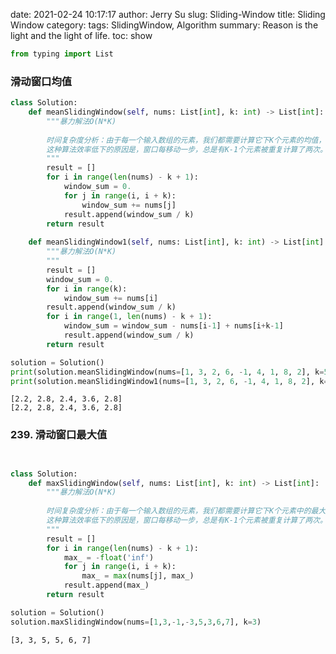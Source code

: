 date: 2021-02-24 10:17:17
author: Jerry Su
slug: Sliding-Window
title: Sliding Window
category: 
tags: SlidingWindow, Algorithm
summary: Reason is the light and the light of life.
toc: show


```python
from typing import List
```

### 滑动窗口均值


```python
class Solution:
    def meanSlidingWindow(self, nums: List[int], k: int) -> List[int]:
        """暴力解法O(N*K)
        
        时间复杂度分析：由于每一个输入数组的元素，我们都需要计算它下K个元素的均值，所以时间复杂度为O(N*K)，N是输入数组元素个数。
        这种算法效率低下的原因是，窗口每移动一步，总是有K-1个元素被重复计算了两次。overlapping elements: K-1
        """
        result = []
        for i in range(len(nums) - k + 1):
            window_sum = 0.
            for j in range(i, i + k):
                window_sum += nums[j]
            result.append(window_sum / k)
        return result
    
    def meanSlidingWindow1(self, nums: List[int], k: int) -> List[int]:
        """暴力解法O(N*K)
        """
        result = []
        window_sum = 0.
        for i in range(k):
            window_sum += nums[i]
        result.append(window_sum / k)
        for i in range(1, len(nums) - k + 1):
            window_sum = window_sum - nums[i-1] + nums[i+k-1]
            result.append(window_sum / k)
        return result
```


```python
solution = Solution()
print(solution.meanSlidingWindow(nums=[1, 3, 2, 6, -1, 4, 1, 8, 2], k=5))
print(solution.meanSlidingWindow1(nums=[1, 3, 2, 6, -1, 4, 1, 8, 2], k=5))
```

    [2.2, 2.8, 2.4, 3.6, 2.8]
    [2.2, 2.8, 2.4, 3.6, 2.8]


### 239. 滑动窗口最大值


```python


class Solution:
    def maxSlidingWindow(self, nums: List[int], k: int) -> List[int]:
        """暴力解法O(N*K)
        
        时间复杂度分析：由于每一个输入数组的元素，我们都需要计算它下K个元素中的最大值，所以时间复杂度为O(N*K)，N是输入数组元素个数。
        这种算法效率低下的原因是，窗口每移动一步，总是有K-1个元素被重复计算了两次。overlapping elements: K-1
        """
        result = []
        for i in range(len(nums) - k + 1):
            max_ = -float('inf')
            for j in range(i, i + k):
                max_ = max(nums[j], max_)
            result.append(max_)
        return result
```


```python
solution = Solution()
solution.maxSlidingWindow(nums=[1,3,-1,-3,5,3,6,7], k=3)
```




    [3, 3, 5, 5, 6, 7]


